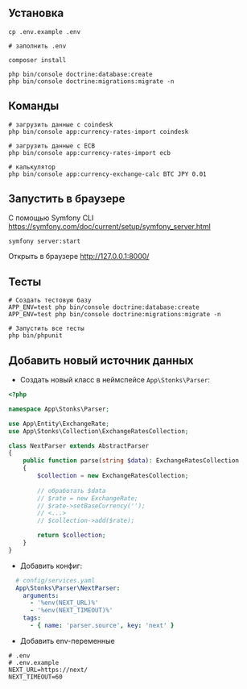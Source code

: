 ## Установка

```
cp .env.example .env

# заполнить .env

composer install

php bin/console doctrine:database:create
php bin/console doctrine:migrations:migrate -n
```

## Команды

```
# загрузить данные с coindesk
php bin/console app:currency-rates-import coindesk

# загрузить данные с ECB
php bin/console app:currency-rates-import ecb

# калькулятор
php bin/console app:currency-exchange-calc BTC JPY 0.01
```

## Запустить в браузере

С помощью Symfony CLI https://symfony.com/doc/current/setup/symfony_server.html

```
symfony server:start
```

Открыть в браузере http://127.0.0.1:8000/

## Тесты

```
# Создать тестовую базу
APP_ENV=test php bin/console doctrine:database:create
APP_ENV=test php bin/console doctrine:migrations:migrate -n 

# Запустить все тесты
php bin/phpunit
```

## Добавить новый источник данных

* Создать новый класс в неймспейсе `App\Stonks\Parser`:
```php
<?php

namespace App\Stonks\Parser;

use App\Entity\ExchangeRate;
use App\Stonks\Collection\ExchangeRatesCollection;

class NextParser extends AbstractParser
{
    public function parse(string $data): ExchangeRatesCollection
    {
        $collection = new ExchangeRatesCollection;
        
        // обработать $data
        // $rate = new ExchangeRate;
        // $rate->setBaseCurrency('');
        // <...>
        // $collection->add($rate);

        return $collection;
    }
}
```
* Добавить конфиг:
```yaml
  # config/services.yaml
  App\Stonks\Parser\NextParser:
    arguments:
      - '%env(NEXT_URL)%'
      - '%env(NEXT_TIMEOUT)%'
    tags:
      - { name: 'parser.source', key: 'next' }
```
* Добавить env-переменные
```
# .env
# .env.example
NEXT_URL=https://next/
NEXT_TIMEOUT=60
```